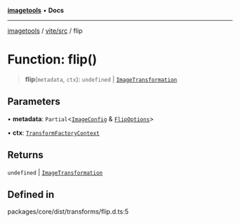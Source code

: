 [**imagetools**](../../../README.md) • **Docs**

***

[imagetools](../../../modules.md) / [vite/src](../README.md) / flip

# Function: flip()

> **flip**(`metadata`, `ctx`): `undefined` \| [`ImageTransformation`](../type-aliases/ImageTransformation.md)

## Parameters

• **metadata**: `Partial`\<[`ImageConfig`](../type-aliases/ImageConfig.md) & [`FlipOptions`](../interfaces/FlipOptions.md)\>

• **ctx**: [`TransformFactoryContext`](../interfaces/TransformFactoryContext.md)

## Returns

`undefined` \| [`ImageTransformation`](../type-aliases/ImageTransformation.md)

## Defined in

packages/core/dist/transforms/flip.d.ts:5
